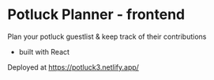 # Potluck Planner - frontend

Plan your potluck guestlist & keep track of their contributions
* built with React

Deployed at
https://potluck3.netlify.app/
